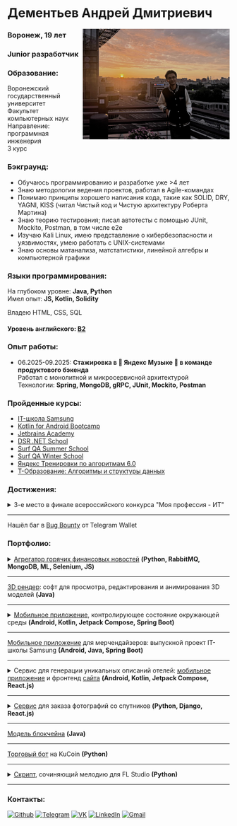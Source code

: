 <h1>Дементьев Андрей Дмитриевич</h1>
<img align="right" src="me.jpg" alt="моя фотография" style="height: 250px; object-fit: contain">
<h3>Воронеж, 19 лет</h3>
<h3>Junior разработчик</h3>
<h3>Образование:</h3>
Воронежский государственный университет<br>
Факультет компьютерных наук<br>
Направление: программная инженерия<br>
3 курс
<h3>Бэкграунд:</h3>
<ul>
    <li>Обучаюсь программированию и разработке уже >4 лет</li>
    <li>Знаю методологии ведения проектов, работал в Agile-командах</li>
    <li>Понимаю принципы хорошего написания кода, такие как SOLID, DRY, YAGNI, KISS (читал Чистый код и Чистую 
    архитектуру Роберта Мартина)</li>
    <li>Знаю теорию тестировния; писал автотесты с помощью JUnit, Mockito, Postman, в том числе e2e</li>
    <li>Изучаю Kali Linux, имею представление о кибербезопасности и уязвимостях, умею работать с UNIX-системами</li>
    <li>Знаю основы матанализа, матстатистики, линейной алгебры и компьютерной графики</li>
</ul>
<h3>Языки программирования:</h3>
На глубоком уровне: <b>Java, Python</b><br>
Имел опыт: <b>JS, Kotlin, Solidity</b>
<p>Владею HTML, CSS, SQL</p>
<h4>Уровень английского: <a href="https://disk.yandex.ru/i/3PaIluq00IfTOA">B2</a></h4>
<h3>Опыт работы:</h3>
<ul>
    <li>
        06.2025-09.2025: <b>Стажировка в 🎵 Яндекс Музыке 🎵 в команде продуктового бэкенда</b><br>
        Работал с монолитной и микросервисной архитектурой<br>
        Технологии: <b>Spring, MongoDB, gRPC, JUnit, Mockito, Postman</b>
    </li>
</ul>
<h3>Пройденные курсы:</h3>
<ul>
    <li><a href="https://disk.yandex.ru/i/CmshtTaNnDJ-kw">IT-школа Samsung</a></li>
    <li><a href="https://disk.yandex.ru/i/Ltr8u_cqfpVIDw">Kotlin for Android Bootcamp</a></li>
    <li><a href="https://hyperskill.org/profile/39616141">Jetbrains Academy</a></li>
    <li><a href="https://disk.yandex.ru/i/e1AWvACi5J5dLQ">DSR .NET School</a></li>
    <li><a href="https://disk.yandex.ru/d/Gu0DSm6WtlFuyg">Surf QA Summer School</a></li>
    <li><a href="https://disk.yandex.ru/i/1BnPJUKc-rViHA">Surf QA Winter School</a></li>
    <li><a href="https://yadi.sk/i/v2kh7mSmXQJQRg">Яндекс Тренировки по алгоритмам 6.0</a></li>
    <li><a href="https://disk.yandex.ru/i/sP5jA9SUB9vRYg">Т-Образование: Алгоритмы и структуры данных</a></li>
</ul>
<h3>Достижения:</h3>
<details>
<summary>3-е место в финале всероссийского конкурса "Моя профессия - ИТ"</summary>
<img src="hackathon.jpg" alt="фотография с хакатона" style="height: 300px; object-fit: contain"/>
</details>
<hr/>
Нашёл баг в <a href="https://hackerone.com/wallet_on_telegram?type=team">Bug Bounty</a> от Telegram Wallet
<h3>Портфолио:</h3>
<details>
<summary>
<a href="https://github.com/Finam-Hackathon/RussianIDEA">Агрегатор горячих финансовых новостей</a> <b>(Python, RabbitMQ, MongoDB, ML, Selenium, JS)</b>
</summary>
<br>Написан на Финам хакатоне за 2 дня в небольшой команде, которой я руководил<br><br>
<img width="700" src="https://github.com/Finam-Hackathon/RussianIDEA/blob/master/schema.png?raw=true" alt="Архитектура проекта">
<img width="300" src="finam-post.png" alt="Пост новости">
</details>
<hr/>
<a href="https://github.com/andreydem0505/3DViewer">3D рендер</a>: софт для просмотра, редактирования и анимирования 3D 
моделей <b>(Java)</b>
<hr/>
<details>
    <summary><a href="https://github.com/andreydem0505/HomeController">Мобильное приложение</a>, 
    контролирующее состояние окружающей среды <b>(Android, Kotlin, Jetpack Compose, Spring Boot)</b></summary><br>
    Создано за неделю командой из 5 человек на <a href="https://www.innovationcampus.ru/android-bootcamp/">Kotlin for Android Bootcamp</a> от Samsung. Затем переписано мной заново.
</details>
<hr/>
<a href="https://github.com/andreydem0505/TradeMate">Мобильное приложение</a>
для мерчендайзеров: выпускной проект IT-школы Samsung <b>(Android, Java, Spring Boot)</b>
<hr/>
<details>
    <summary>Сервис для генерации уникальных описаний отелей: 
    <a href="https://github.com/Russian-IDEA/TravelParse-mobile">мобильное приложение</a> и фронтенд 
    <a href="https://github.com/Russian-IDEA/TravelParse-Web">сайта</a>
    <b>(Android, Kotlin, Jetpack Compose, React.js)</b></summary><br>
    <img src="travelparse-mobile1.png" alt="скриншот мобильного приложения" style="height: 300px; object-fit: contain"/>
    <img src="travelparse-mobile2.png" alt="скриншот мобильного приложения" style="height: 300px; object-fit: contain"/>
    <img src="travelparse-site.png" alt="скриншот сайта" style="height: 300px; object-fit: contain"/>
    <br>Написан на хакатоне за 2 недели
</details>
<hr/>
<details>
    <summary><a href="https://github.com/Russian-IDEA/terra_cognita">Сервис</a> 
    для заказа фотографий со спутников <b>(Python, Django, React.js)</b></summary><br>
    <img src="terra-cognita1.png" alt="скриншот сайта" style="height: 300px; object-fit: contain"/>
    <img src="terra-cognita2.png" alt="скриншот сайта" style="height: 300px; object-fit: contain"/>
    <br>Написан на хакатоне за 3 дня 
</details>
<hr/>
<a href="https://github.com/andreydem0505/Blockchain-Java">Модель блокчейна</a> <b>(Java)</b>
<hr/>
<a href="https://github.com/andreydem0505/Trading-bot">Торговый бот</a> на KuCoin <b>(Python)</b>
<hr/>
<details>
<summary><a href="https://github.com/andreydem0505/Songwriter">Скрипт</a>, сочиняющий мелодию для FL Studio <b>(Python)</b></summary>
<br>
<img width="600" src="music-project.png" alt="Проект">
<img width="600" src="fl.png" alt="Результат">
</details>
<hr/>
<h3>Контакты:</h3>
<a href="https://github.com/andreydem0505"><img src="https://img.shields.io/badge/GitHub-100000?style=for-the-badge&logo=github&logoColor=white" alt="Github"></a>
<a href="https://t.me/Andreydem42"><img src="https://img.shields.io/badge/Telegram-2CA5E0?style=for-the-badge&logo=telegram&logoColor=white" alt="Telegram"></a>
<a href="https://vk.com/id565198209"><img src="https://img.shields.io/badge/вконтакте-%232E87FB.svg?&style=for-the-badge&logo=vk&logoColor=white" alt="VK"></a>
<a href="https://www.linkedin.com/in/andrey-dementiev"><img src="https://custom-icon-badges.demolab.com/badge/LinkedIn-0A66C2?style=for-the-badge&logo=linkedin-white&logoColor=fff" alt="LinkedIn"></a>
<a href="mailto:andreydem42@gmail.com"><img src="https://img.shields.io/badge/Gmail-D14836?style=for-the-badge&logo=gmail&logoColor=white" alt="Gmail"></a>
